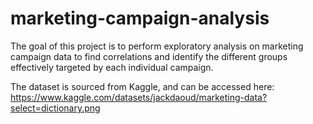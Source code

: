 # marketing-campaign-analysis

The goal of this project is to perform exploratory analysis on marketing campaign data to find correlations and identify the different groups effectively targeted by each individual campaign.

The dataset is sourced from Kaggle, and can be accessed here: https://www.kaggle.com/datasets/jackdaoud/marketing-data?select=dictionary.png
